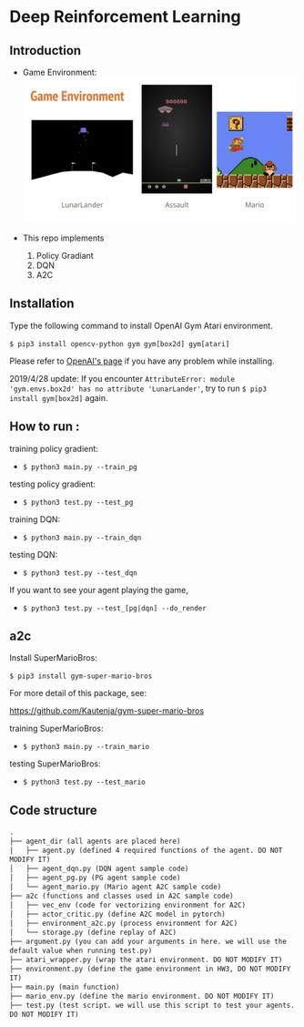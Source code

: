 # Deep Reinforcement Learning

## Introduction
- Game Environment:
![](./image/task1.png)

- This repo implements 
	1. Policy Gradiant
	2. DQN
	3. A2C

## Installation
Type the following command to install OpenAI Gym Atari environment.

`$ pip3 install opencv-python gym gym[box2d] gym[atari]`

Please refer to [OpenAI's page](https://github.com/openai/gym) if you have any problem while installing.

2019/4/28 update:
If you encounter `AttributeError: module 'gym.envs.box2d' has no attribute 'LunarLander'`,
try to run `$ pip3 install gym[box2d]` again.

## How to run :
training policy gradient:
* `$ python3 main.py --train_pg`

testing policy gradient:
* `$ python3 test.py --test_pg`

training DQN:
* `$ python3 main.py --train_dqn`

testing DQN:
* `$ python3 test.py --test_dqn`

If you want to see your agent playing the game,
* `$ python3 test.py --test_[pg|dqn] --do_render`

## a2c
Install SuperMarioBros: 

`$ pip3 install gym-super-mario-bros`

For more detail of this package, see:

https://github.com/Kautenja/gym-super-mario-bros

training SuperMarioBros:
* `$ python3 main.py --train_mario`

testing SuperMarioBros:
* `$ python3 test.py --test_mario`

## Code structure

```
.
├── agent_dir (all agents are placed here)
│   ├── agent.py (defined 4 required functions of the agent. DO NOT MODIFY IT)
│   ├── agent_dqn.py (DQN agent sample code)
│   ├── agent_pg.py (PG agent sample code)
│   └── agent_mario.py (Mario agent A2C sample code)
├── a2c (functions and classes used in A2C sample code)
│   ├── vec_env (code for vectorizing environment for A2C)
│   ├── actor_critic.py (define A2C model in pytorch)
│   ├── environment_a2c.py (process environment for A2C)
│   └── storage.py (define replay of A2C)
├── argument.py (you can add your arguments in here. we will use the default value when running test.py)
├── atari_wrapper.py (wrap the atari environment. DO NOT MODIFY IT)
├── environment.py (define the game environment in HW3, DO NOT MODIFY IT)
├── main.py (main function)
├── mario_env.py (define the mario environment. DO NOT MODIFY IT)
├── test.py (test script. we will use this script to test your agents. DO NOT MODIFY IT)

```
